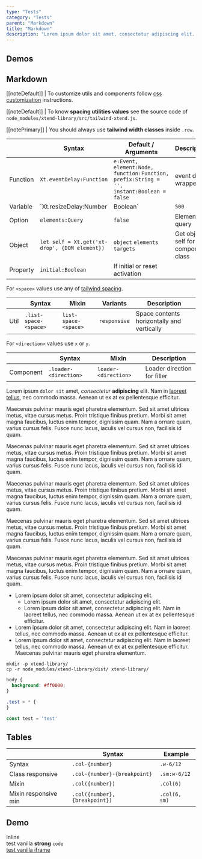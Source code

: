 ```yaml
---
type: "Tests"
category: "Tests"
parent: "Markdown"
title: "Markdown"
description: "Lorem ipsum dolor sit amet, consectetur adipiscing elit. Nunc tempus laoreet leo sit amet iaculis."
---
```


## Demos

<demo>
  <div class="gatsby_demo_item toggle" data-iframe="iframe/components/core/toggle/events-methods">
  </div>
  <div class="gatsby_demo_item toggle" data-iframe="iframe/components/extensions/slider/events-methods">
  </div>
  <div class="gatsby_demo_item toggle" data-iframe="iframe/components/extensions/scroll/direction">
  </div>
  <div class="gatsby_demo_item toggle" data-iframe="iframe/components/extensions/scroll/block">
  </div>
  <div class="gatsby_demo_item toggle" data-iframe="iframe/components/addons/animation/scroll-to-anchor-nested">
  </div>
  <demovanilla src="vanilla/components/extensions/slider/progress">
  </demovanilla>
  <demovanilla src="vanilla/components/core/toggle/timing">
  </demovanilla>
  <demovanilla src="vanilla/components/core/toggle/auto">
  </demovanilla>
  <demovanilla src="vanilla/components/core/toggle/prevent-event">
  </demovanilla>
  <demovanilla src="vanilla/components/extensions/slider/overflow-auto-false">
  </demovanilla>
</demo>

<demo>
  <demovanilla src="vanilla/components/core/drop/event">
  </demovanilla>
  <demovanilla src="vanilla/components/core/drop/backdrop">
  </demovanilla>
  <demovanilla src="vanilla/components/core/overlay/disable">
  </demovanilla>
  <demovanilla src="vanilla/components/core/overlay/position">
  </demovanilla>
</demo>

<demo>
  <div class="gatsby_demo_item toggle" data-iframe="iframe/themes/brands-featured-v1">
  </div>
  <div class="gatsby_demo_item toggle" data-iframe="iframe/themes/fashion-hero-v2">
  </div>
  <div class="gatsby_demo_item toggle" data-iframe="iframe/themes/furniture-hero-v1">
  </div>
  <div class="gatsby_demo_item toggle" data-iframe="iframe/themes/industrial-featured-v1">
  </div>
  <div class="gatsby_demo_item toggle" data-iframe="iframe/themes/fashion-hero-v1">
  </div>
</demo>

<demo>
  <div class="gatsby_demo_item toggle" data-iframe="iframe/themes/sequential-megamenu-v1">
  </div>
  <div class="gatsby_demo_item toggle" data-iframe="iframe/themes/xtend-theme-v1">
  </div>
  <div class="gatsby_demo_item toggle" data-iframe="iframe/themes/collapse-theme-v1">
  </div>
  <div class="gatsby_demo_item toggle" data-iframe="iframe/themes/furniture-featured-v1">
  </div>
  <div class="gatsby_demo_item toggle" data-iframe="iframe/themes/furniture-listing-v1">
  </div>
  <div class="gatsby_demo_item toggle" data-iframe="iframe/themes/fashion-listing-v1">
  </div>
</demo>

## Markdown

[[noteDefault]]
| To customize utils and components follow [css customization](/introduction/getting-started/setup#css-customization) instructions.

[[noteDefault]]
| To know **spacing utilities values** see the source code of `node_modules/xtend-library/src/tailwind-xtend.js`.

[[notePrimary]]
| You should always use **tailwind width classes** inside `.row`.

<div class="table-scroll">

|                         | Syntax                                    | Default / Arguments                       | Description                   |
| ----------------------- | ----------------------------------------- | ----------------------------- | ----------------------------- |
| Function                  | `Xt.eventDelay:Function`              | `e:Event, element:Node, function:Function, prefix:String = '', instant:Boolean = false`       | event delay wrapper                  |
| Variable                  | `Xt.resizeDelay:Number|Boolean`              | `500`        | Delay for the `resize` event with `Xt.eventDelay`            |
| Option                    | `elements:Query`                          | `false`        | Elements query            |
| Object                   | `let self = Xt.get('xt-drop', {DOM element})`       | `object` `elements` `targets` | Get object self for this component class             |
| Property                  | `initial:Boolean`       | If initial or reset activation            |

</div>

For `<space>` values use any of [tailwind spacing](https://tailwindcss.com/docs/customizing-spacing).

<div class="table-scroll">

|                      | Syntax                          | Mixin            | Variants               | Description                   |
| ----------------------- | ---------------------------- | -----------------| ----------------------------- |----------------------------- |
| Util                  | `.list-space-<space>`       | `list-space-<space>`                | `responsive`                | Space contents horizontally and vertically            |

</div>

For `<direction>` values use `x` or `y`.

<div class="table-scroll">

|                      | Syntax                          | Mixin            | Description                   |
| ----------------------- | ----------------------------------------- | -----------------------------| ----------------------------- |
| Component                  | `.loader-<direction>`                     | `loader-<direction>`                | Loader direction for filler            |

</div>

Lorem ipsum `dolor sit` amet, *consectetur* **adipiscing** elit. Nam in [laoreet tellus](/components/group/button), nec commodo massa. Aenean ut ex at ex pellentesque efficitur.

<p class="text-xs">Maecenas pulvinar mauris eget pharetra elementum. Sed sit amet ultrices metus, vitae cursus metus. Proin tristique finibus pretium. Morbi sit amet magna faucibus, luctus enim tempor, dignissim quam. Nam a ornare quam, varius cursus felis. Fusce nunc lacus, iaculis vel cursus non, facilisis id quam.</p>

<p class="text-sm">Maecenas pulvinar mauris eget pharetra elementum. Sed sit amet ultrices metus, vitae cursus metus. Proin tristique finibus pretium. Morbi sit amet magna faucibus, luctus enim tempor, dignissim quam. Nam a ornare quam, varius cursus felis. Fusce nunc lacus, iaculis vel cursus non, facilisis id quam.</p>

<p class="text-base">Maecenas pulvinar mauris eget pharetra elementum. Sed sit amet ultrices metus, vitae cursus metus. Proin tristique finibus pretium. Morbi sit amet magna faucibus, luctus enim tempor, dignissim quam. Nam a ornare quam, varius cursus felis. Fusce nunc lacus, iaculis vel cursus non, facilisis id quam.</p>

<p class="text-lg">Maecenas pulvinar mauris eget pharetra elementum. Sed sit amet ultrices metus, vitae cursus metus. Proin tristique finibus pretium. Morbi sit amet magna faucibus, luctus enim tempor, dignissim quam. Nam a ornare quam, varius cursus felis. Fusce nunc lacus, iaculis vel cursus non, facilisis id quam.</p>

<p class="text-xl">Maecenas pulvinar mauris eget pharetra elementum. Sed sit amet ultrices metus, vitae cursus metus. Proin tristique finibus pretium. Morbi sit amet magna faucibus, luctus enim tempor, dignissim quam. Nam a ornare quam, varius cursus felis. Fusce nunc lacus, iaculis vel cursus non, facilisis id quam.</p>

- Lorem ipsum dolor sit amet, consectetur adipiscing elit.
    - Lorem ipsum dolor sit amet, consectetur adipiscing elit.
    - Lorem ipsum dolor sit amet, consectetur adipiscing elit. Nam in laoreet tellus, nec commodo massa. Aenean ut ex at ex pellentesque efficitur.
- Lorem ipsum dolor sit amet, consectetur adipiscing elit. Nam in laoreet tellus, nec commodo massa. Aenean ut ex at ex pellentesque efficitur.
- Lorem ipsum dolor sit amet, consectetur adipiscing elit. Nam in laoreet tellus, nec commodo massa. Aenean ut ex at ex pellentesque efficitur. Maecenas pulvinar mauris eget pharetra elementum.

<script type="text/plain" class="language-markup">
  <a href="#" class="btn btn-default">
    <!-- content -->
  </a>

  <button type="button" class="btn btn-default">
    <!-- content -->
  </button>
</script>

```
mkdir -p xtend-library/
cp -r node_modules/xtend-library/dist/ xtend-library/
```

```css
body {
  background: #ff0000;
}

.test > * {
}
```

```jsx
const test = 'test'
```

## Tables

<div class="table-scroll">

|                         | Syntax                                    | Example                       |
| ----------------------- | ----------------------------------------- | ----------------------------- |
| Syntax                   | `.col-{number}`                           | `.w-6/12`                      |
| Class responsive        | `.col-{number}-{breakpoint}`              | `.sm:w-6/12`                   |
| Mixin                   | `.col({number})`                          | `.col(6)`                     |
| Mixin responsive min    | `.col({number}, {breakpoint})`            | `.col(6, sm)`                 |

</div>

## Demo


<demo>
  <div class="gatsby_demo-inline">
    <div class="gatsby_demo_item toggle gatsby_demo_preview" data-name="inline">
      <div class="gatsby_demo_source gatsby_demo_source--from" data-lang="language-markup">
        Inline
      </div>
    </div>
  </div>
  <demovanilla src="vanilla/test/demo-vanilla" name="demo vanilla">
    <div class="gatsby_demo_text">
      test vanilla <strong>strong</strong> <code>code</code>
    </div>
  </demovanilla>
  <div class="gatsby_demo_item toggle" data-iframe="iframe/test/demo-vanilla-iframe" data-name="demo vanilla frame">
    <div class="gatsby_demo_text">
      <a href="/iframe/test/demo-vanilla-iframe">test vanilla iframe</a>
    </div>
  </div>
</demo>
